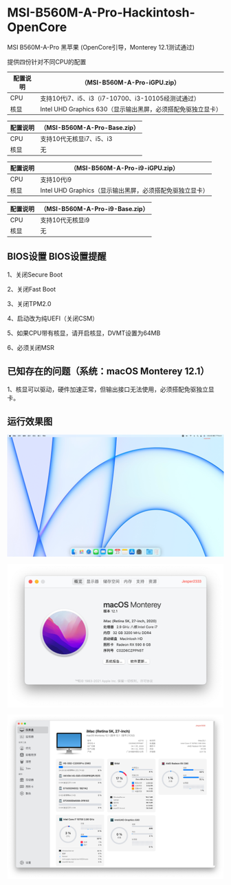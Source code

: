 # MSI-B560M-A-Pro-Hackintosh-OpenCore

MSI B560M-A-Pro 黑苹果 (OpenCore引导，Monterey 12.1测试通过) 

提供四份针对不同CPU的配置

 配置说明|（MSI-B560M-A-Pro-iGPU.zip） |
 ----|-----|
 CPU|支持10代i7、i5、i3（i7-10700、i3-10105经测试通过）
 核显|Intel UHD Graphics 630（显示输出黑屏，必须搭配免驱独立显卡）
 
 配置说明|（MSI-B560M-A-Pro-Base.zip） |
 ----|-----|
 CPU|支持10代无核显i7、i5、i3
 核显|无
 
 配置说明|（MSI-B560M-A-Pro-i9-iGPU.zip） |
 ----|-----|
 CPU|支持10代i9
 核显|Intel UHD Graphics（显示输出黑屏，必须搭配免驱独立显卡）
 
 
 配置说明|（MSI-B560M-A-Pro-i9-Base.zip） |
 ----|-----|
 CPU|支持10代无核显i9
 核显|无

**BIOS设置**
BIOS设置提醒
-

1、关闭Secure Boot

2、关闭Fast Boot

3、关闭TPM2.0

4、启动改为纯UEFI（关闭CSM）

5、如果CPU带有核显，请开启核显，DVMT设置为64MB

6、必须关闭MSR


已知存在的问题（系统：macOS Monterey 12.1）
-

1、核显可以驱动，硬件加速正常，但输出接口无法使用，必须搭配免驱独立显卡。


运行效果图
-
![1](https://github.com/Jesper2333/MSI-B560M-A-Pro-Hackintosh-OpenCore/blob/main/p1.jpg)

![2](https://github.com/Jesper2333/MSI-B560M-A-Pro-Hackintosh-OpenCore/blob/main/p2.jpg)

![3](https://github.com/Jesper2333/MSI-B560M-A-Pro-Hackintosh-OpenCore/blob/main/p3.jpg)


